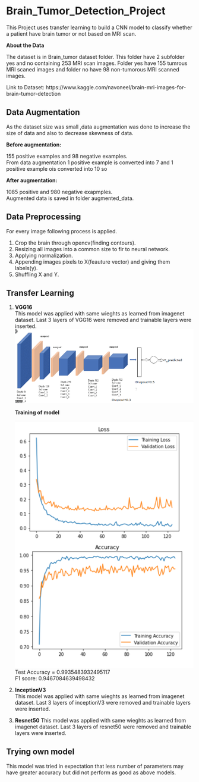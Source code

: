 # Brain_Tumor_Detection_Project

<p>This Project uses transfer learning to build a CNN model to classify whether a patient have brain tumor or not based on MRI scan.</P>

**About the Data**
<p>The dataset is in Brain_tumor dataset folder. This folder have 2 subfolder yes and no containing 253 MRI scan images. Folder yes have 155 tumrous MRI scaned images and folder no have 98 non-tumorous MRI scanned images.</p>
Link to Dataset: https://www.kaggle.com/navoneel/brain-mri-images-for-brain-tumor-detection


## Data Augmentation

<p>As the dataset size was small ,data augmentation was done to increase the size of data and also to decrease skewness of data.<br>
  
**Before augmentation:**<br>

 155 positive examples and 98 negative examples.<br>
 From data augmentation 1 positive example is converted into 7 and 1 positive example ois converted into 10 so <br>
 
  **After augmentation:**<br>
  
  1085 positive and 980 negative exapmples.<br>
  Augmented data is saved in folder augmented_data.
  
  ## Data Preprocessing
  
  For every image following process is applied.
  1. Crop the brain through opencv(finding contours).
  2. Resizing all images into a common size to fir to neural network.
  3. Applying normalization.
  4. Appending images pixels to X(feauture vector) and giving them labels(y).
  5. Shuffling X and Y.
  
  ## Transfer Learning
  
  1. **VGG16**<br>
     This model was applied with same wieghts as learned from imagenet dataset. Last 3 layers of VGG16 were removed and trainable  layers were inserted.
     ![alt text](https://github.com/dhruvgrover1251/Brain_Tumor_Detection_Project/blob/master/VGG16a.PNG)<br>
     
     **Training of model** <br>
     
     ![alt text](https://github.com/dhruvgrover1251/Brain_Tumor_Detection_Project/blob/master/VGG16training.PNG)
     Test Accuracy = 0.9935483932495117<br>
     F1 score: 0.9467084639498432<br>

  2. **InceptionV3**<br>
     This model was applied with same wieghts as learned from imagenet dataset. Last 3 layers of inceptionV3 were removed and trainable  layers were inserted.
  3. **Resnet50**
     This model was applied with same wieghts as learned from imagenet dataset. Last 3 layers of resnet50  were removed and trainable  layers were inserted.
     
 ## Trying own model 
 This model was tried in expectation that less number of parameters may have greater accuracy but did not perform as good as above models.
 



